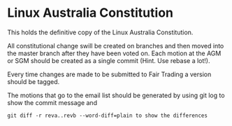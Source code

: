 # Linux Australia Constitution

This holds the definitive copy of the Linux Australia Constitution.

All constitutional change swill be created on branches and then moved into
the master branch after they have been voted on. Each motion at the AGM or SGM should
be created as a single commit (Hint. Use rebase a lot!).

Every time changes are made to be submitted to Fair Trading a version should be
tagged.

The motions that go to the email list should be generated by using git log to
show the commit message and

    git diff -r reva..revb --word-diff=plain to show the differences
